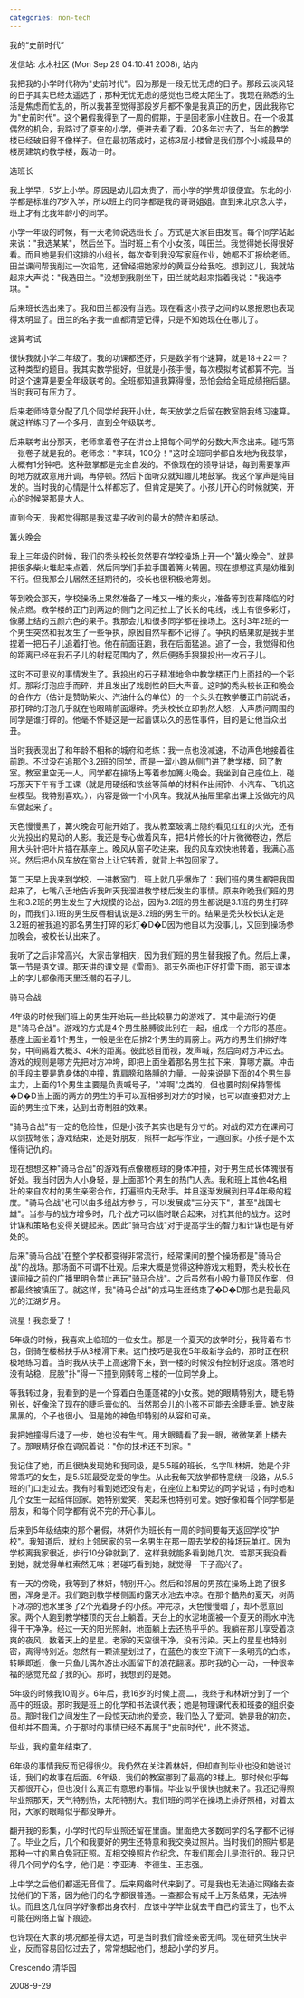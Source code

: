 ```yaml
---
categories: non-tech
---
```

我的“史前时代”

发信站: 水木社区 (Mon Sep 29 04:10:41 2008), 站内



我把我的小学时代称为"史前时代"。因为那是一段无忧无虑的日子。那段云淡风轻的日子其实已经太遥远了；那种无忧无虑的感觉也已经太陌生了。我现在熟悉的生活是焦虑而忙乱的，所以我甚至觉得那段岁月都不像是我真正的历史，因此我称它为"史前时代"。这个暑假我得到了一周的假期，于是回老家小住数日。在一个极其偶然的机会，我路过了原来的小学，便进去看了看。20多年过去了，当年的教学楼已经破旧得不像样子。但在最初落成时，这栋3层小楼曾是我们那个小城最早的楼房建筑的教学楼，轰动一时。





选班长



我上学早，5岁上小学。原因是幼儿园太贵了，而小学的学费却很便宜。东北的小学都是标准的7岁入学，所以班上的同学都是我的哥哥姐姐。直到来北京念大学，班上才有比我年龄小的同学。



小学一年级的时候，有一天老师说选班长了。方式是大家自由发言。每个同学站起来说："我选某某"，然后坐下。当时班上有个小女孩，叫田兰。我觉得她长得很好看。而且她是我们这排的小组长，每次查到我没写家庭作业，她都不汇报给老师。田兰课间帮我削过一次铅笔，还曾经把她家炒的黄豆分给我吃。想到这儿，我就站起来大声说："我选田兰。"没想到我刚坐下，田兰就站起来指着我说："我选李琪。"



后来班长选出来了。我和田兰都没有当选。现在看这小孩子之间的以恩报恩也表现得太明显了。田兰的名字我一直都清楚记得，只是不知她现在在哪儿了。





速算考试



很快我就小学二年级了。我的功课都还好，只是数学有个速算，就是18＋22＝？这种类型的题目。我其实数学挺好，但就是小孩手慢，每次模拟考试都算不完。当时这个速算是要全年级联考的。全班都知道我算得慢，恐怕会给全班成绩拖后腿。当时我可有压力了。



后来老师特意分配了几个同学给我开小灶，每天放学之后留在教室陪我练习速算。就这样练习了一个多月，直到全年级联考。



后来联考出分那天，老师拿着卷子在讲台上把每个同学的分数大声念出来。碰巧第一张卷子就是我的。老师念："李琪，100分！"这时全班同学都自发地为我鼓掌，大概有1分钟吧。这种鼓掌都是完全自发的。不像现在的领导讲话，每到需要掌声的地方就故意用升调，再停顿。然后下面听众就知趣儿地鼓掌。我这个掌声是纯自发的。当时我的心情是什么样都忘了。但肯定是笑了。小孩儿开心的时候就笑，开心的时候哭那是大人。



直到今天，我都觉得那是我这辈子收到的最大的赞许和感动。





篝火晚会



我上三年级的时候，我们的秃头校长忽然要在学校操场上开一个"篝火晚会"。就是把很多柴火堆起来点着，然后同学们手拉手围着篝火转圈。现在想想这真是幼稚到不行。但我那会儿居然还挺期待的，校长也很积极地筹划。



等到晚会那天，学校操场上果然准备了一堆又一堆的柴火，准备等到夜幕降临的时候点燃。教学楼的正门到两边的侧门之间还拉上了长长的电线，线上有很多彩灯，像藤上结的五颜六色的果子。我那会儿和很多同学都在操场上。这时3年2班的一个男生突然和我发生了一些争执，原因自然早都不记得了。争执的结果就是我手里捏着一把石子儿追着打他。他在前面狂跑，我在后面猛追。追了一会，我觉得和他的距离已经在我石子儿的射程范围内了，然后便扬手狠狠投出一枚石子儿。



这时不可思议的事情发生了。我投出的石子精准地命中教学楼正门上面挂的一个彩灯。那彩灯泡应手而碎，并且发出了戏剧性的巨大声音。这时的秃头校长正和晚会的合作方（估计是赞助柴火、汽油什么的单位）的一个头头在教学楼正门前说话，那打碎的灯泡几乎就在他眼睛前面爆碎。秃头校长立即勃然大怒，大声质问周围的同学是谁打碎的。他毫不怀疑这是一起蓄谋以久的恶性事件，目的是让他当众出丑。



当时我表现出了和年龄不相称的城府和老练：我一点也没减速，不动声色地接着往前跑。不过没在追那个3.2班的同学，而是一溜小跑从侧门进了教学楼，回了教室。教室里空无一人，同学都在操场上等着参加篝火晚会。我坐到自己座位上，碰巧那天下午有手工课（就是用硬纸和铁丝等简单的材料作出闹钟、小汽车、飞机这些模型。我特别喜欢。），内容是做一个小风车。我就从抽屉里拿出课上没做完的风车做起来了。



天色慢慢黑了，篝火晚会可能开始了。我从教室玻璃上隐约看见红红的火光，还有火光投出的晃动的人影。我还是专心做着风车，把4片修长的叶片微微卷边，然后用大头针把叶片插在基座上。晚风从窗子吹进来，我的风车欢快地转着，我满心高兴。然后把小风车放在窗台上让它转着，就背上书包回家了。



第二天早上我来到学校，一进教室门，班上就几乎爆炸了：我们班的男生都把我围起来了，七嘴八舌地告诉我昨天我溜进教学楼后发生的事情。原来昨晚我们班的男生和3.2班的男生发生了大规模的论战，因为3.2班的男生都说是3.1班的男生打碎的，而我们3.1班的男生反唇相讥说是3.2班的男生干的。结果是秃头校长认定是3.2班的被我追的那名男生打碎的彩灯�D�D因为他自以为没事儿，又回到操场参加晚会，被校长认出来了。



我听了之后非常高兴，大家击掌相庆，因为我们班的男生替我报了仇。然后上课，第一节是语文课。那天讲的课文是《雷雨》。那天外面也正好打雷下雨，那天课本上的字儿都像雨天里泛潮的石子儿。





骑马合战



4年级的时候我们班上的男生开始玩一些比较暴力的游戏了。其中最流行的便是"骑马合战"。游戏的方式是4个男生胳膊彼此别在一起，组成一个方形的基座。基座上面坐着1个男生，一般是坐在后排2个男生的肩膀上。两方的男生们排好阵势，中间隔着大概3、4米的距离。彼此怒目而视，发声喊，然后向对方冲过去。游戏的规则是哪方先把对方冲垮，即把上面坐着那名男生拉下来，算哪方赢。冲击的手段主要是靠身体的冲撞，靠肩膀和胳膊的力量。一般来说是下面的4个男生是主力，上面的1个男生主要是负责喊号子，"冲啊"之类的，但也要时刻保持警惕�D�D当上面的两方的男生的手可以互相够到对方的时候，也可以直接把对方上面的男生拉下来，达到出奇制胜的效果。



 "骑马合战"有一定的危险性，但是小孩子其实也是有分寸的。对战的双方在课间可以剑拔弩张；游戏结束，还是好朋友，照样一起写作业，一道回家。小孩子是不太懂得记仇的。



现在想想这种"骑马合战"的游戏有点像橄榄球的身体冲撞，对于男生成长体魄很有好处。我当时因为人小身轻，是上面那1个男生的热门人选。我和班上其他4名粗壮的来自农村的男生亲密合作，打遍班内无敌手。并且逐渐发展到扫平4年级的程度。"骑马合战"也可以由多组战方参与，可以发展成"三分天下"，甚至"战国七雄"。当参与的战方增多时，几个战方可以临时联合起来，对抗其他的战方。这时计谋和策略也变得关键起来。因此"骑马合战"对于提高学生的智力和计谋也是有好处的。



后来"骑马合战"在整个学校都变得非常流行，经常课间的整个操场都是"骑马合战"的战场。那场面不可谓不壮观。后来大概是觉得这种游戏太粗野，秃头校长在课间操之前的广播里明令禁止再玩"骑马合战"。之后虽然有小股力量顶风作案，但都最终被镇压了。就这样，我"骑马合战"的戎马生涯结束了�D�D那也是我最风光的江湖岁月。





流星！我恋爱了！



5年级的时候，我喜欢上临班的一位女生。那是一个夏天的放学时分，我背着布书包，倒骑在楼梯扶手从3楼滑下来。这门技巧是我在5年级新学会的，那时正在积极地练习着。当时我从扶手上高速滑下来，到一楼的时候没有控制好速度。落地时没有站稳，屁股"扑"得一下撞到刚转弯上楼的一位同学身上。



等我转过身，我看到的是一个穿着白色蓬蓬裙的小女孩。她的眼睛特别大，睫毛特别长，好像涂了现在的睫毛膏似的。当然那会儿的小孩不可能去涂睫毛膏。她皮肤黑黑的，个子也很小。但是她的神色却特别的从容和可亲。



我把她撞得后退了一步，她也没有生气。用大眼睛看了我一眼，微微笑着上楼去了。那眼睛好像在调侃着说："你的技术还不到家。"



我记住了她，而且很快发现她和我同级，是5.5班的班长，名字叫林妍。她是个非常乖巧的女生，是5.5班最受宠爱的学生。从此我每天放学都特意绕一段路，从5.5班的门口走过去。我有时看到她还没有走，在座位上和旁边的同学说话；有时她和几个女生一起结伴回家。她特别爱笑，笑起来也特别可爱。她好像和每个同学都是朋友，和每个同学都有说不完的开心事儿。



后来到5年级结束的那个暑假，林妍作为班长有一周的时间要每天返回学校"护校"。我知道后，就约上邻居家的另一名男生在那一周去学校的操场玩单杠。因为学校离我家很近，步行10分钟就到了。这样我就能多看到她几次。若那天我没看到她，就觉得单杠索然无味；若碰巧看到她，就觉得一下子高兴了。



有一天的傍晚，我等到了林妍，特别开心。然后和邻居的男孩在操场上跑了很多圈，浑身是汗。我们跑到教学楼侧面的露天水池去冲凉。在那个酷热的夏天，树荫下冰凉的池水里多了2个光着身子的小孩。冲完凉，天色慢慢暗了，却不愿意回家。两个人跑到教学楼顶的天台上躺着。天台上的水泥地面被一个夏天的雨水冲洗得干干净净。经过一天的阳光照射，地面躺上去还热乎乎的。我躺在那儿享受着凉爽的夜风，数着天上的星星。老家的天空很干净，没有污染。天上的星星也特别密，离得特别近。忽然有一颗流星划过了，在蓝色的夜空下流下一条明亮的白练，转瞬即逝，像一只鱼儿偶尔游出水面留下的浪花翻滚。那时我的心一动，一种很幸福的感觉充盈了我的心。那时，我想到的是她。



5年级的时候我10周岁。6年后，我16岁的时候上高二，我终于和林妍分到了一个高中的班级。那时我是班上的化学和书法课代表；她是物理课代表和班委的组织委员。那时我们之间发生了一段惊天动地的爱恋，我们坠入了爱河。她是我的初恋，但却并不圆满。介于那时的事情已经不再属于"史前时代"，此不赘述。





毕业，我的童年结束了。



6年级的事情我反而记得很少。我仍然在关注着林妍，但却直到毕业也没和她说过话，我们的故事在后面。6年级，我们的教室挪到了最高的3楼上。那时候似乎每天都很开心，但也没什么真正有意思的事情。毕业似乎很快也就来了。我还记得照毕业照那天，天气特别热，太阳特别大。我们班的同学在操场上排好照相，对着太阳，大家的眼睛似乎都没睁开。



翻开我的影集，小学时代的毕业照还留在里面。里面绝大多数同学的名字都不记得了。毕业之后，几个和我要好的男生还特意和我交换过照片。当时我们的照片都是那种一寸的黑白免冠正照。互相交换照片作纪念，在我们那会儿是流行的。我只记得几个同学的名字，他们是：李亚涛、李德生、王志强。



上中学之后他们都遥无音信了。后来网络时代来到了。可是我也无法通过网络去查找他们的下落，因为他们的名字都很普通。一查都会有成千上万条结果，无法辨认。而且这几位同学好像都出身农村，应该中学毕业就去干自己的营生了，也不太可能在网络上留下痕迹。



也许现在大家的境况都差得太远，可是当时我们曾经亲密无间。现在研究生快毕业，反而容易回忆过去了，常常想起他们，想起小学的岁月。





Crescendo  清华园

2008-9-29

